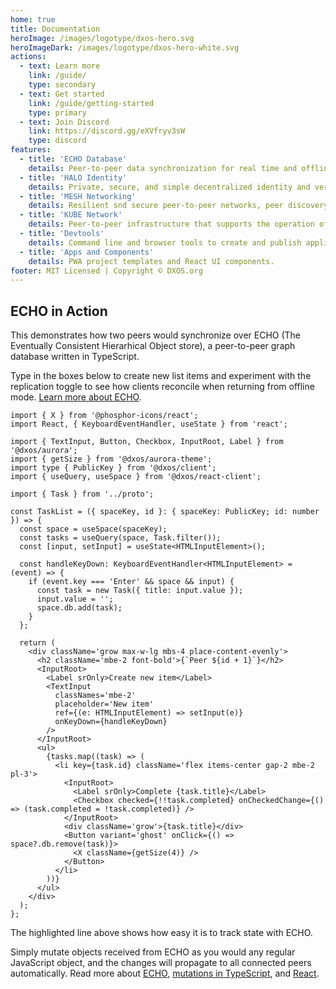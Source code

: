 ```yaml
---
home: true
title: Documentation
heroImage: /images/logotype/dxos-hero.svg
heroImageDark: /images/logotype/dxos-hero-white.svg
actions:
  - text: Learn more
    link: /guide/
    type: secondary
  - text: Get started
    link: /guide/getting-started
    type: primary
  - text: Join Discord
    link: https://discord.gg/eXVfryv3sW
    type: discord
features:
  - title: 'ECHO Database'
    details: Peer-to-peer data synchronization for real time and offline-first applications.
  - title: 'HALO Identity'
    details: Private, secure, and simple decentralized identity and verifiable credentials.
  - title: 'MESH Networking'
    details: Resilient snd secure peer-to-peer networks, peer discovery, NAT traversal.
  - title: 'KUBE Network'
    details: Peer-to-peer infrastructure that supports the operation of the DXOS network.
  - title: 'Devtools'
    details: Command line and browser tools to create and publish applications, and manage KUBE network infrastructure.
  - title: 'Apps and Components'
    details: PWA project templates and React UI components.
footer: MIT Licensed | Copyright © DXOS.org
---
```


## ECHO in Action

This demonstrates how two peers would synchronize over ECHO (The Eventually Consistent Hierarhical Object store), a peer-to-peer graph database written in TypeScript. 

Type in the boxes below to create new list items and experiment with the replication toggle to see how clients reconcile when returning from offline mode. [Learn more about ECHO](/guide/).

```tsx{41} file=../node_modules/@dxos/examples/src/examples/TaskList.tsx#L5-L56 showcase peers=2 controls=fork
import { X } from '@phosphor-icons/react';
import React, { KeyboardEventHandler, useState } from 'react';

import { TextInput, Button, Checkbox, InputRoot, Label } from '@dxos/aurora';
import { getSize } from '@dxos/aurora-theme';
import type { PublicKey } from '@dxos/client';
import { useQuery, useSpace } from '@dxos/react-client';

import { Task } from '../proto';

const TaskList = ({ spaceKey, id }: { spaceKey: PublicKey; id: number }) => {
  const space = useSpace(spaceKey);
  const tasks = useQuery(space, Task.filter());
  const [input, setInput] = useState<HTMLInputElement>();

  const handleKeyDown: KeyboardEventHandler<HTMLInputElement> = (event) => {
    if (event.key === 'Enter' && space && input) {
      const task = new Task({ title: input.value });
      input.value = '';
      space.db.add(task);
    }
  };

  return (
    <div className='grow max-w-lg mbs-4 place-content-evenly'>
      <h2 className='mbe-2 font-bold'>{`Peer ${id + 1}`}</h2>
      <InputRoot>
        <Label srOnly>Create new item</Label>
        <TextInput
          classNames='mbe-2'
          placeholder='New item'
          ref={(e: HTMLInputElement) => setInput(e)}
          onKeyDown={handleKeyDown}
        />
      </InputRoot>
      <ul>
        {tasks.map((task) => (
          <li key={task.id} className='flex items-center gap-2 mbe-2 pl-3'>
            <InputRoot>
              <Label srOnly>Complete {task.title}</Label>
              <Checkbox checked={!!task.completed} onCheckedChange={() => (task.completed = !task.completed)} />
            </InputRoot>
            <div className='grow'>{task.title}</div>
            <Button variant='ghost' onClick={() => space?.db.remove(task)}>
              <X className={getSize(4)} />
            </Button>
          </li>
        ))}
      </ul>
    </div>
  );
};
```

The highlighted line above shows how easy it is to track state with ECHO. 

Simply mutate objects received from ECHO as you would any regular JavaScript object, and the changes will propagate to all connected peers automatically. Read more about [ECHO](/guide/echo/), [mutations in TypeScript](/guide/typescript/mutations/), and [React](/guide/react/mutations/).
